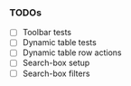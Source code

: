 ### TODOs


- [ ] Toolbar tests
- [ ] Dynamic table tests
- [ ] Dynamic table row actions
- [ ] Search-box setup
- [ ] Search-box filters

